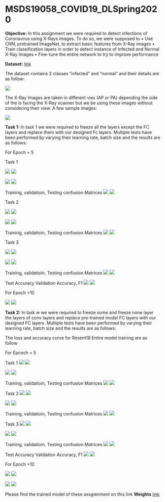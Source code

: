 # MSDS19058_COVID19_DLSpring2020

__Objective:__
In this assignment we were required to detect infections of Coronavirus using X-Rays images. To do so, we were supposed to
•	Use CNN, pretrained ImageNet, to extract basic features from X-Ray images
•	Train classification layers in order to detect instance of Infected and Normal X-Ray Images
•	Fine-tune the entire network to try to improve performance

__Dataset:__ [link](https://drive.google.com/drive/u/0/folders/1-FzZhQO9oHIT9SNOWYoKsuz7fe447vtR)

The dataset contains 2 classes “infected” and “normal” and their details are as follow:



![](Images/Dataset_details.PNG)

The X-Ray Images are taken in different vies (AP or PA) depending the side of the is facing the X-Ray scanner but we be using these images without considering their view. A few sample images:

![](Images/Xray_image.PNG)


__Task 1:__
In task 1 we were required to freeze all the layers except the FC layers and replace them with our designed Fc layers. Multiple tests have been performed by varying their learning rate, batch size and the results are as follows:

For Epoch = 5

Task 1

![](Images/t1_v_t1_l.png)
![](Images/t1_v_t1_v.png)


![](Images/t1_r_t1_l.png)
![](Images/t1_r_t1_v.png)

Training, validatioin, Testing confusion Matrices
![](Images/t1_t1_v_c.PNG)
![](Images/t1_t1_r_c.PNG)

Task 2

![](Images/t1_v_t2_l.png)
![](Images/t1_v_t2_v.png)


![](Images/t1_r_t2_l.png)
![](Images/t1_r_t2_v.png)

Training, validatioin, Testing confusion Matrices
![](Images/t1_t2_v_c.PNG)
![](Images/t1_t2_r_c.PNG)

Task 3


![](Images/t1_v_t3_l.png)
![](Images/t1_v_t3_v.png)


![](Images/t1_r_t3_l.png)
![](Images/t1_r_t3_v.png)

Training, validatioin, Testing confusion Matrices
![](Images/t1_t3_v_c.PNG)
![](Images/t1_t3_r_c.PNG)

Test Accuracy Validation Accuracy, F1
![](Images/t1_v_chart.PNG)
![](Images/t1_r_chart.PNG)


For Epoch =10

![](Images/task%201-%20VGG16.PNG)
![](Images/task%201-%20resnet18.PNG)






__Task 2:__
In task w we were required to freeze some and freeze none layer the layers of conv layers and replace pre-trained model FC layers with our designed FC layers. Multiple tests have been performed by varying their learning rate, batch size and the results are as follows:


The loss and accuracy curve for Resent18 Entire model training are as follow

For Epcoch = 5

Task 1
![](Images/t2_v_t1_l.png)
![](Images/t2_v_t1_v.png)

![](Images/t2_r_t1_l.png)
![](Images/t2_r_t1_v.png)

Training, validatioin, Testing confusion Matrices
![](Images/t2_t1_v_c.PNG)
![](Images/t2_t1_r_c.PNG)


Task 2
![](Images/t2_v_t2_l.png)
![](Images/t2_v_t2_v.png)

![](Images/t2_r_t2_l.png)
![](Images/t2_r_t2_v.png)

Training, validatioin, Testing confusion Matrices
![](Images/t2_t2_v_c.PNG)
![](Images/t2_t2_r_c.PNG)


Task 3
![](Images/t2_v_t3_l.png)
![](Images/t2_v_t3_v.png)

![](Images/t2_r_t3_l.png)
![](Images/t2_r_t3_v.png)

Training, validatioin, Testing confusion Matrices
![](Images/t2_t3_v_c.PNG)
![](Images/t2_t3_r_c.PNG)



Test Accuracy Validation Accuracy, F1
![](Images/t2_v_chart.PNG)
![](Images/task2_resnet18_chart_e5.PNG)


For Epoch =10


![](Images/task%202-%20vgg16.PNG)
![](Images/task%202%20-%20resnet18.PNG)

![](Images/task2_rest18_entire_loss.png) 
![](Images/task2_rest_entire_accuracy.png) 


Please find the trained model of these assgienment on this link __Weights__ [link](https://drive.google.com/drive/folders/1bm45h4AL1S0H5-w_cLYkVQ8YPoWYD1VO?usp=sharing)



